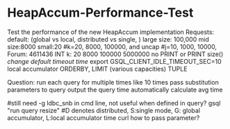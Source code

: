 # HeapAccum-Performance-Test
Test the performance of the new HeapAccum implementation
Requests:
default: (global vs local, distributed vs single, )
large size: 100,000
mid size:8000
small:20
#k=20, 8000, 100000, and uncap
#j=10, 1000, 10000, 
Forum: 4611436
INT k: 20 8000 100000 5000000
no PRINT or PRINT size()
*change default timeout time*
export GSQL_CLIENT_IDLE_TIMEOUT_SEC=10
local accumulator
ORDERBY, LIMIT (various capacities)
TUPLE<more elements>

Question: 
run each query for multiple times like 10 times
pass substitution parameters to query
output the query time
automatically calculate avg time

#still need -g ldbc_snb in cmd line, not useful when defined in query?
gsql "run query resize"
#D denotes distributed, S:single mode, G: global accumulator, L:local accumulator
time curl how to pass parameter?